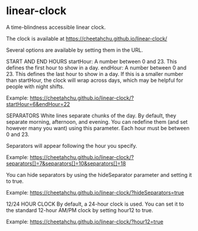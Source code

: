 # linear-clock

A time-blindness accessible linear clock.

The clock is available at https://cheetahchu.github.io/linear-clock/

Several options are available by setting them in the URL.

START AND END HOURS
startHour: A number between 0 and 23. This defines the first hour to show in a day.
endHour: A number between 0 and 23. This defines the last hour to show in a day. If this is a smaller number than startHour, the clock will wrap across days, which may be helpful for people with night shifts.

Example: https://cheetahchu.github.io/linear-clock/?startHour=6&endHour=22

SEPARATORS
White lines separate chunks of the day. By default, they separate morning, afternoon, and evening. You can redefine them (and set however many you want) using this parameter. Each hour must be between 0 and 23.

Separators will appear following the hour you specify.

Example: https://cheetahchu.github.io/linear-clock/?separators[]=7&separators[]=10&separators[]=18

You can hide separators by using the hideSeparator parameter and setting it to true.

Example: https://cheetahchu.github.io/linear-clock/?hideSeparators=true

12/24 HOUR CLOCK
By default, a 24-hour clock is used. You can set it to the standard 12-hour AM/PM clock by setting hour12 to true.

Example: https://cheetahchu.github.io/linear-clock/?hour12=true
